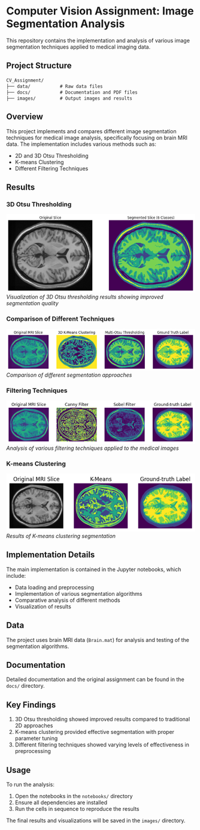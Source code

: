 # Computer Vision Assignment: Image Segmentation Analysis

This repository contains the implementation and analysis of various image segmentation techniques applied to medical imaging data.

## Project Structure

```
CV_Assignment/
├── data/           # Raw data files
├── docs/           # Documentation and PDF files
├── images/         # Output images and results
```

## Overview

This project implements and compares different image segmentation techniques for medical image analysis, specifically focusing on brain MRI data. The implementation includes various methods such as:

- 2D and 3D Otsu Thresholding
- K-means Clustering
- Different Filtering Techniques

## Results

### 3D Otsu Thresholding
![3D Otsu Results](images/3D_Otsu.png)
*Visualization of 3D Otsu thresholding results showing improved segmentation quality*

### Comparison of Different Techniques
![Comparison](images/3D_compare.png)
*Comparison of different segmentation approaches*

### Filtering Techniques
![Filtering Results](images/filter_techniques.png)
*Analysis of various filtering techniques applied to the medical images*

### K-means Clustering
![K-means Results](images/kmeans.png)
*Results of K-means clustering segmentation*

## Implementation Details

The main implementation is contained in the Jupyter notebooks, which include:
- Data loading and preprocessing
- Implementation of various segmentation algorithms
- Comparative analysis of different methods
- Visualization of results

## Data

The project uses brain MRI data (`Brain.mat`) for analysis and testing of the segmentation algorithms.

## Documentation

Detailed documentation and the original assignment can be found in the `docs/` directory.

## Key Findings

1. 3D Otsu thresholding showed improved results compared to traditional 2D approaches
2. K-means clustering provided effective segmentation with proper parameter tuning
3. Different filtering techniques showed varying levels of effectiveness in preprocessing

## Usage

To run the analysis:
1. Open the notebooks in the `notebooks/` directory
2. Ensure all dependencies are installed
3. Run the cells in sequence to reproduce the results

The final results and visualizations will be saved in the `images/` directory.
